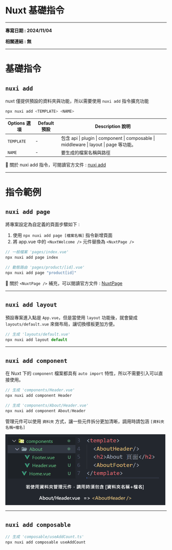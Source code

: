 # Nuxt 基礎指令
---

**專寫日期 : 2024/11/04**

**相關連結 : 無**

---

# 基礎指令

## `nuxi add`

nuxt 僅提供預設的資料夾與功能，所以需要使用 `nuxi add` 指令擴充功能

```bash
npx nuxi add <TEMPLATE> <NAME>
```

| Options 選項 | Default 預設 | Description 說明 |
| ---  | --- | -- |
| `TEMPLATE` | - | 包含 api \| plugin \| component \| composable \| middleware \| layout \| page 等功能。 |
| `NAME`     | - | 要生成的檔案名稱與路徑 |


📌 關於 nuxi add 指令，可閱讀官方文件 : [nuxi add](https://nuxt.com/docs/api/commands/add)

---

# 指令範例

## `nuxi add page`

將專案設定為自定義的頁面步驟如下 :

1. 使用 `npx nuxi add page [檔案名稱]` 指令新增頁面
2. 將 app.vue 中的 `<NuxtWelcome />` 元件替換為 `<NuxtPage />`


```js
// 一般檔案 'pages/index.vue'
npx nuxi add page index
```

```js
// 動態路由 'pages/product/[id].vue'
npx nuxi add page "product[id]"
```

📌  關於 `<NuxtPage />` 補充，可以閱讀官方文件 : [NuxtPage](https://nuxt.com/docs/api/components/nuxt-page)

---


## `nuxi add layout`

預設專案進入點是 `App.vue`，但是當使用 `layout` 功能後，就會變成 `layouts/default.vue` 來做布局，讓切換樣板更加方便。

```js
// 生成 'layouts/default.vue'
npx nuxi add layout default
```

---

## `nuxi add component`

在 Nuxt 下的 `component` 檔案都具有 `auto import` 特性，所以不需要引入可以直接使用。

```js
// 生成 'components/Header.vue'
npx nuxi add component Header
```

```js
// 生成 'components/About/Header.vue'
npx nuxi add component About/Header
```

管理元件可以使用 `資料夾` 方式，讓一些元件拆分更加清晰，調用時請包涵 `[資料夾名稱+檔名]`

<img src="../images/nuxt-2.png" width="500" />

---

## `nuxi add composable`

```js
// 生成 'composable/useAddCount.ts'
npx nuxi add composable useAddCount
```

